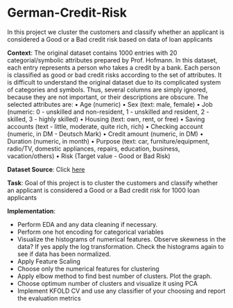 # German-Credit-Risk
In this project we cluster the customers and classify whether an applicant is considered a Good or a Bad credit risk based on data of loan applicants

**Context**: The original dataset contains 1000 entries with 20 categorial/symbolic attributes prepared by Prof. Hofmann. In this dataset, each entry represents a person who takes a credit by a bank. Each person is classified as good or bad credit risks according to the set of attributes. It is difficult to understand the original dataset due to its complicated system of categories and symbols. Thus, several columns are simply ignored, because they are not important, or their descriptions are obscure. The selected attributes are:
• Age (numeric)
• Sex (text: male, female)
• Job (numeric: 0 - unskilled and non-resident, 1 - unskilled and resident, 2 - skilled, 3 - highly skilled)
• Housing (text: own, rent, or free)
• Saving accounts (text - little, moderate, quite rich, rich)
• Checking account (numeric, in DM - Deutsch Mark)
• Credit amount (numeric, in DM)
• Duration (numeric, in month)
• Purpose (text: car, furniture/equipment, radio/TV, domestic appliances, repairs, education, business, vacation/others)
• Risk (Target value - Good or Bad Risk)


**Dataset Source**: Click [here](https://georgiancollege-my.sharepoint.com/:x:/g/personal/archit_garg_georgiancollege_ca/EZ4fIquX871Dg-sYjmNhIOUB2HJlHI-KXqb0kQazWRO-Jg?e=hOXpZd)

**Task**: Goal of this project is to cluster the customers and classify whether an applicant is considered a Good or a Bad credit risk for 1000 loan applicants

**Implementation**:
- Perform EDA and any data cleaning if necessary.
- Perform one hot encoding for categorical variables
- Visualize the histograms of numerical features. Observe skewness in the data? If yes apply the log transformation. Check the histograms again to see if data has been normalized.
- Apply Feature Scaling
- Choose only the numerical features for clustering
- Apply elbow method to find best number of clusters. Plot the graph.
- Choose optimum number of clusters and visualize it using PCA
- Implement KFOLD CV and use any classifier of your choosing and report the evaluation metrics